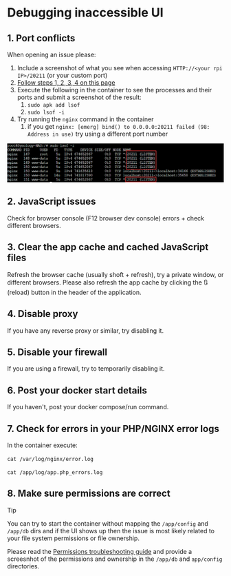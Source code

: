 # Debugging inaccessible UI

## 1. Port conflicts

When opening an issue please:

1. Include a screenshot of what you see when accessing `HTTP://<your rpi IP>/20211` (or your custom port)
1. [Follow steps 1, 2, 3, 4  on this page](./DEBUG_TIPS.md) 
1. Execute the following in the container to see the processes and their ports and submit a screenshot of the result:
   1. `sudo apk add lsof`
   1. `sudo lsof -i`
1. Try running the `nginx` command in the container
   1. if you get `nginx: [emerg] bind() to 0.0.0.0:20211 failed (98: Address in use)` try using a different port number


![lsof ports](./img/WEB_UI_PORT_DEBUG/container_port.png)

## 2. JavaScript issues 

Check for browser console (F12 browser dev console) errors + check different browsers.

## 3. Clear the app cache and cached JavaScript files

Refresh the browser cache (usually shoft + refresh), try a private window, or different browsers. Please also refresh the app cache by clicking the 🔃 (reload) button in the header of the application. 

## 4. Disable proxy

If you have any reverse proxy or similar, try disabling it. 

## 5. Disable your firewall

If you are using a firewall, try to temporarily disabling it. 

## 6. Post your docker start details

If you haven't, post your docker compose/run command.

## 7. Check for errors in your PHP/NGINX error logs

In the container execute:

`cat /var/log/nginx/error.log`

`cat /app/log/app.php_errors.log`

## 8. Make sure permissions are correct

> [!TIP]
> You can try to start the container without mapping the `/app/config` and `/app/db` dirs and if the UI shows up then the issue is most likely related to your file system permissions or file ownership. 

Please read the [Permissions troubleshooting guide](./FILE_PERMISSIONS.md) and provide a screesnhot of the permissions and ownership in the `/app/db` and `app/config` directories. 